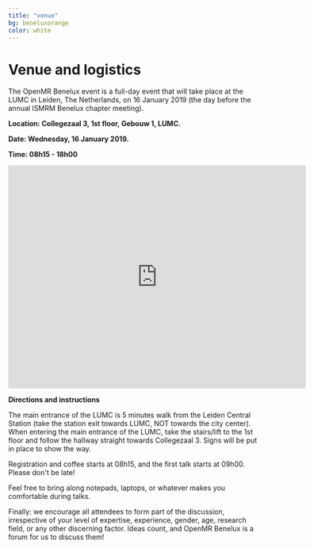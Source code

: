 ```yaml
---
title: "venue"
bg: beneluxorange
color: white
---
```


# Venue and logistics

The OpenMR Benelux event is a full-day event that will take place at the LUMC in Leiden, The Netherlands, on 16 January 2019 (the day before the annual ISMRM Benelux chapter meeting).

**Location: Collegezaal 3, 1st floor, Gebouw 1, LUMC.**

**Date: Wednesday, 16 January 2019.**

**Time: 08h15 - 18h00**

<div class="icontain">
<iframe src="https://www.google.com/maps/embed?pb=!1m18!1m12!1m3!1d2447.1641126364866!2d4.475284915337028!3d52.16770957974905!2m3!1f0!2f0!3f0!3m2!1i1024!2i768!4f13.1!3m3!1m2!1s0x47c5c6e7cd9a25ef%3A0xdddde68f72002eea!2sLeiden+University+Medical+Center+(LUMC)!5e0!3m2!1sen!2snl!4v1540490658243" width="600" height="450" frameborder="0" style="border:0" allowfullscreen></iframe>
</div>

**Directions and instructions**

The main entrance of the LUMC is 5 minutes walk from the Leiden Central Station (take the station exit towards LUMC, NOT towards the city center). When entering the main entrance of the LUMC, take the stairs/lift to the 1st floor and follow the hallway straight towards Collegezaal 3. Signs will be put in place to show the way.

Registration and coffee starts at 08h15, and the first talk starts at 09h00. Please don't be late!

Feel free to bring along notepads, laptops, or whatever makes you comfortable during talks.

Finally: we encourage all attendees to form part of the discussion, irrespective of your level of expertise, experience, gender, age, research field, or any other discerning factor. Ideas count, and OpenMR Benelux is a forum for us to discuss them!